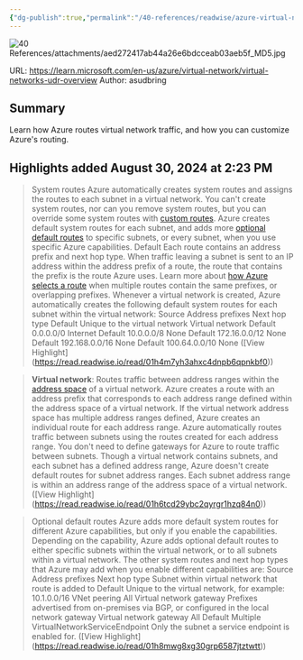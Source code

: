 ```yaml
---
{"dg-publish":true,"permalink":"/40-references/readwise/azure-virtual-network-traffic-routing/","tags":["rw/articles"]}
---
```


![40 References/attachments/aed272417ab44a26e6bdcceab03aeb5f_MD5.jpg](/img/user/40%20References/attachments/aed272417ab44a26e6bdcceab03aeb5f_MD5.jpg)
  
URL: https://learn.microsoft.com/en-us/azure/virtual-network/virtual-networks-udr-overview
Author: asudbring

## Summary

Learn how Azure routes virtual network traffic, and how you can customize Azure's routing.

## Highlights added August 30, 2024 at 2:23 PM
>System routes
>Azure automatically creates system routes and assigns the routes to each subnet in a virtual network. You can't create system routes, nor can you remove system routes, but you can override some system routes with [custom routes](https://learn.microsoft.com/en-us/azure/virtual-network/virtual-networks-udr-overview#custom-routes). Azure creates default system routes for each subnet, and adds more [optional default routes](https://learn.microsoft.com/en-us/azure/virtual-network/virtual-networks-udr-overview#optional-default-routes) to specific subnets, or every subnet, when you use specific Azure capabilities.
>[](https://learn.microsoft.com/en-us/azure/virtual-network/virtual-networks-udr-overview#default)Default
>Each route contains an address prefix and next hop type. When traffic leaving a subnet is sent to an IP address within the address prefix of a route, the route that contains the prefix is the route Azure uses. Learn more about [how Azure selects a route](https://learn.microsoft.com/en-us/azure/virtual-network/virtual-networks-udr-overview#how-azure-selects-a-route) when multiple routes contain the same prefixes, or overlapping prefixes. Whenever a virtual network is created, Azure automatically creates the following default system routes for each subnet within the virtual network:
>Source
>Address prefixes
>Next hop type
>Default
>Unique to the virtual network
>Virtual network
>Default
>0.0.0.0/0
>Internet
>Default
>10.0.0.0/8
>None
>Default
>172.16.0.0/12
>None
>Default
>192.168.0.0/16
>None
>Default
>100.64.0.0/10
>None ([View Highlight] (https://read.readwise.io/read/01h4m7yh3ahxc4dnpb6qpnkbf0))


>**Virtual network**: Routes traffic between address ranges within the [address space](https://learn.microsoft.com/en-us/azure/virtual-network/virtual-networks-udr-overview/manage-virtual-network#add-or-remove-an-address-range) of a virtual network. Azure creates a route with an address prefix that corresponds to each address range defined within the address space of a virtual network. If the virtual network address space has multiple address ranges defined, Azure creates an individual route for each address range. Azure automatically routes traffic between subnets using the routes created for each address range. You don't need to define gateways for Azure to route traffic between subnets. Though a virtual network contains subnets, and each subnet has a defined address range, Azure doesn't create default routes for subnet address ranges. Each subnet address range is within an address range of the address space of a virtual network. ([View Highlight] (https://read.readwise.io/read/01h6tcd29ybc2qyrgr1hzq84n0))


>Optional default routes
>Azure adds more default system routes for different Azure capabilities, but only if you enable the capabilities. Depending on the capability, Azure adds optional default routes to either specific subnets within the virtual network, or to all subnets within a virtual network. The other system routes and next hop types that Azure may add when you enable different capabilities are:
>Source
>Address prefixes
>Next hop type
>Subnet within virtual network that route is added to
>Default
>Unique to the virtual network, for example: 10.1.0.0/16
>VNet peering
>All
>Virtual network gateway
>Prefixes advertised from on-premises via BGP, or configured in the local network gateway
>Virtual network gateway
>All
>Default
>Multiple
>VirtualNetworkServiceEndpoint
>Only the subnet a service endpoint is enabled for. ([View Highlight] (https://read.readwise.io/read/01h8mwg8xg30grp6587jtztwtt))



